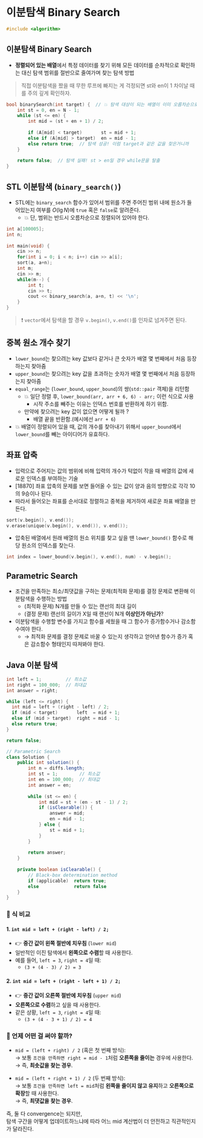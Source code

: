 # 이분탐색 Binary Search
```cpp
#include <algorithm>
```

## 이분탐색 Binary Search
* **정렬되어 있는 배열**에서 특정 데이터를 찾기 위해 모든 데이터를 순차적으로 확인하는 대신 탐색 범위를 절반으로 줄여가며 찾는 탐색 방법
> 직접 이분탐색을 짰을 때 무한 루프에 빠지는 게 걱정되면 st와 en이 1 차이날 때를 주의 깊게 확인하자.​
```cpp
bool binarySearch(int target) {  // 💥 탐색 대상이 되는 배열이 이미 오름차순으로 정렬되어 있어야 함.
	int st = 0, en = N - 1;
	while (st <= en) {
		int mid = (st + en + 1) / 2;
​
		if (A[mid] < target)	   st = mid + 1;
		else if (A[mid] > target)  en = mid - 1;
		else return true;  // 탐색 성공! 이럼 target과 같은 값을 찾은거니까
	}
​
	return false;  // 탐색 실패! st > en일 경우 while문을 탈출
}
```

## STL 이분탐색 (`binary_search()`)
* STL에는 `binary_search` 함수가 있어서 범위를 주면 주어진 범위 내에 원소가 들어있는지 여부를 $O(\lg N)$에 `true` 혹은 `false`로 알려준다.
  * 💥 단, 범위는 반드시 오름차순으로 정렬되어 있어야 한다.
```cpp
int a[100005];​
int n;
​
int main(void) {
    cin >> n;
    for(int i = 0; i < n; i++) cin >> a[i];
    sort(a, a+n);
    int m;
    cin >> m;
    while(m--) {
        int t;
        cin >> t;
        cout << binary_search(a, a+n, t) << '\n';
    }
}
```
> ❗ `vector`에서 탐색을 할 경우 `v.begin()`, `v.end()`를 인자로 넘겨주면 된다.

## 중복 원소 개수 찾기
* `lower_bound`는 찾으려는 key 값보다 같거나 큰 숫자가 배열 몇 번째에서 처음 등장하는지 찾아줌
* `upper_bound`는 찾으려는 key 값을 초과하는 숫자가 배열 몇 번째에서 처음 등장하는지 찾아줌
* `equal_range`는 (`lower_bound`, `upper_bound`)의 쌍(`std::pair` 객체)을 리턴함​
  * 💥 일단 정렬 후, `lower_bound(arr, arr + 6, 6) - arr;` 이런 식으로 사용
    * 시작 주소를 빼주는 이유는 인덱스 번호를 반환하게 하기 위함.
  * 만약에 찾으려는 key 값이 없으면 어떻게 될까 ?
    * 배열 끝을 반환함.(예시에선 `arr + 6`)
* 💥 배열이 정렬되어 있을 때, 값의 개수를 찾아내기 위해서 `upper_bound`에서 `lower_bound`를 빼는 아이디어가 유효하다.​

## 좌표 압축
* 입력으로 주어지는 값의 범위에 비해 입력의 개수가 턱없이 작을 때 배열의 값에 새로운 인덱스를 부여하는 기술
* [18870] 좌표 압축의 문제를 보면 들어올 수 있는 값이 양과 음의 방향으로 각각 10의 9승이나 된다.
* 따라서 들어오는 좌표를 순서대로 정렬하고 중복을 제거하여 새로운 좌표 배열을 만든다.
```cpp
sort(v.begin(), v.end());
v.erase(unique(v.begin(), v.end()), v.end());
```
* 압축된 배열에서 원래 배열의 원소 위치를 찾고 싶을 땐 `lower_bound()` 함수로 해당 원소의 인덱스를 찾는다.
```cpp
int index = lower_bound(v.begin(), v.end(), num) - v.begin();
```

## Parametric Search
* 조건을 만족하는 최소/최댓값을 구하는 문제(최적화 문제)를 결정 문제로 변환해 이분탐색을 수행하는 방법
  * (최적화 문제) N개를 만들 수 있는 랜선의 최대 길이
  * (결정 문제) 랜선의 길이가 X일 때 랜선이 N개 **이상인가 아닌가**?​
* 이분탐색을 수행할 변수를 가지고 함수를 세웠을 때 그 함수가 증가함수거나 감소함수여야 한다.
  * → 최적화 문제를 결정 문제로 바꿀 수 있는지 생각하고 얻어낸 함수가 증가 혹은 감소함수 형태인지 따져봐야 한다.
## Java 이분 탐색
```java
int left = 1;         // 최소값
int right = 100_000;  // 최대값
int answer = right;

while (left <= right) {
  int mid = left + (right - left) / 2;
  if (mid < target)       left  = mid + 1;
  else if (mid > target)  right = mid - 1;
  else return true;
}

return false;
```
```java
// Parametric Search
class Solution {
    public int solution() {
        int n = diffs.length;
        int st = 1;        // 최소값
        int en = 100_000;  // 최대값
        int answer = en;
        
        while (st <= en) {
            int mid = st + (en - st - 1) / 2;
            if (isClearable()) {
                answer = mid;
                en = mid - 1;
            } else {
                st = mid + 1;
            }
        }
        
        return answer;
    }
    
    private boolean isClearable() {
	    // Black-box determination method
        if (applicable)  return true;
        else             return false
    }
}
```
### 🔹 식 비교

#### 1. `int mid = left + (right - left) / 2;`
- 👉 **중간 값이 왼쪽 절반에 치우침** (`lower mid`)
- 일반적인 이진 탐색에서 **왼쪽으로 수렴**할 때 사용한다.
- 예를 들어, `left = 3`, `right = 4`일 때:
    - `(3 + (4 - 3) / 2) = 3`
#### 2. `int mid = left + (right - left + 1) / 2;`
- 👉 **중간 값이 오른쪽 절반에 치우침** (`upper mid`)
- **오른쪽으로 수렴**하고 싶을 때 사용한다.
- 같은 상황, `left = 3`, `right = 4`일 때:
    - `(3 + (4 - 3 + 1) / 2) = 4`
### 🔹 언제 어떤 걸 써야 할까?

- `mid = (left + right) / 2` (혹은 첫 번째 방식):  
    → 보통 `조건을 만족하면 right = mid - 1`처럼 **오른쪽을 줄이는** 경우에 사용한다.  
    → 즉, **최솟값을 찾는 경우**.
    
- `mid = (left + right + 1) / 2` (두 번째 방식):  
    → 보통 `조건을 만족하면 left = mid`처럼 **왼쪽을 줄이지 않고 유지**하고 **오른쪽으로 확장**할 때 사용한다.  
    → 즉, **최댓값을 찾는 경우**.

즉, 둘 다 convergence는 되지만,  
탐색 구간을 어떻게 업데이트하느냐에 따라 어느 mid 계산법이 더 안전하고 직관적인지가 달라진다.